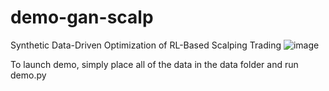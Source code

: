 # demo-gan-scalp
Synthetic Data-Driven Optimization of RL-Based Scalping Trading
![image](https://github.com/user-attachments/assets/5d3b38d2-3c21-40be-bc4b-3877d469a003)

To launch demo, simply place all of the data in the data folder and run demo.py
